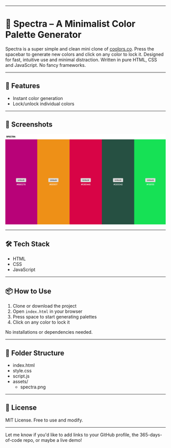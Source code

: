 
---

# 🎨 Spectra – A Minimalist Color Palette Generator

Spectra is a super simple and clean mini clone of [coolors.co](https://coolors.co). 
Press the spacebar to generate new colors and click on any color to lock it. Designed for fast, intuitive use and minimal distraction.
Written in pure HTML, CSS and JavaScript. No fancy frameworks.

---

## 🚀 Features

- Instant color generation  
- Lock/unlock individual colors  

---

## 📸 Screenshots

![Main View](./assets/spectra.png)

---

## 🛠️ Tech Stack

- HTML  
- CSS  
- JavaScript  

---

## 📦 How to Use

1. Clone or download the project  
2. Open `index.html` in your browser  
3. Press space to start generating palettes  
4. Click on any color to lock it  

No installations or dependencies needed.

---

## 📁 Folder Structure

- index.html  
- style.css  
- script.js  
- assets/  
  - spectra.png

---

## 📄 License

MIT License. Free to use and modify.

---

Let me know if you'd like to add links to your GitHub profile, the 365-days-of-code repo, or maybe a live demo!
